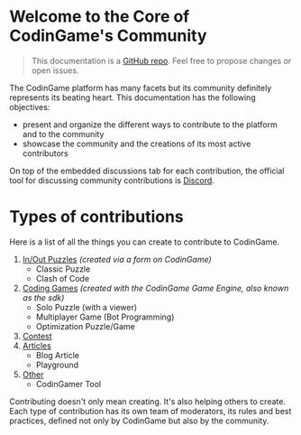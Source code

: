 # Welcome to the Core of CodinGame's Community

> This documentation is a [GitHub repo](https://github.com/2StepsFr0mHell/playground-fps9ganj). Feel free to propose changes or open issues.

The CodinGame platform has many facets but its community definitely represents its beating heart. This documentation has the following objectives:

- present and organize the different ways to contribute to the platform and to the community
- showcase the community and the creations of its most active contributors

On top of the embedded discussions tab for each contribution, the official tool for discussing community contributions is [Discord](https://discordapp.com/invite/PTYt3K8).

# Types of contributions

Here is a list of all the things you can create to contribute to CodinGame.

1. [In/Out Puzzles](pages/types/puzzle.md)
_(created via a form on CodinGame)_
	- Classic Puzzle
	- Clash of Code
2. [Coding Games](/pages/types/game.md)
_(created with the CodinGame Game Engine, also known as the sdk)_
	- Solo Puzzle (with a viewer)
	- Multiplayer Game (Bot Programming)
	- Optimization Puzzle/Game
3. [Contest](pages/types/contest.md)
3. [Articles](pages/types/article.md)
	- Blog Article
	- Playground
4. [Other](pages/types/tool.md)
	- CodinGamer Tool

Contributing doesn't only mean creating. It's also helping others to create. Each type of contribution has its own team of moderators, its rules and best practices, defined not only by CodinGame but also by the community.
